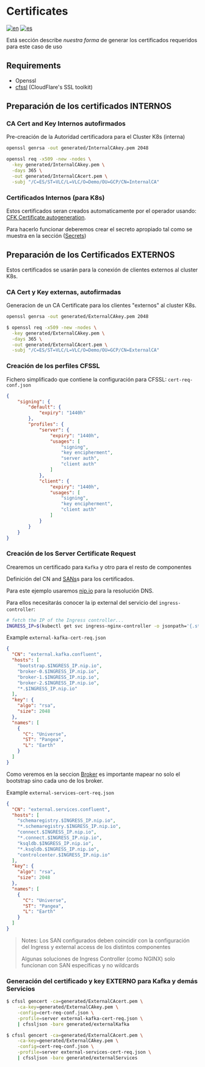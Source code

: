 # Certificates

[![en](https://img.shields.io/badge/lang-en-red.svg)](https://github.com/ogomezso/cfk-runbooks/blob/main/usecases/IntAutoTLS-ExtTLS-RBAC-Ingress/0.certs/README.md)
[![es](https://img.shields.io/badge/lang-es-yellow.svg)](https://github.com/ogomezso/cfk-runbooks/blob/main/ussescases/IntAutoTLS-ExtTLS-RBAC-Ingress/0.certs/README.es.md)

Está sección describe _nuestra forma_ de generar los certificados requeridos para este caso de uso  

## Requirements

- Openssl
- [cfssl](https://cfssl.org/) (CloudFlare's SSL toolkit)

## Preparación de los certificados INTERNOS

### CA Cert and Key Internos autofirmados

Pre-creación de la Autoridad certificadora para el Cluster K8s (interna)

```bash
openssl genrsa -out generated/InternalCAkey.pem 2048
```

```bash
openssl req -x509 -new -nodes \
  -key generated/InternalCAkey.pem \
  -days 365 \
  -out generated/InternalCAcert.pem \
  -subj "/C=ES/ST=VLC/L=VLC/O=Demo/OU=GCP/CN=InternalCA"
```

### Certificados Internos (para K8s)

Estos certificados seran creados automaticamente por el operador usando:  [CFK Certificate autogeneration](https://docs.confluent.io/operator/current/co-network-encryption.html#auto-generated-tls-certificates).

Para hacerlo funcionar deberemos crear el secreto apropiado tal como se muestra en la sección ([Secrets](https://github.com/ogomezso/cfk-runbooks/blob/main/usecases/IntAutoTLS-ExtTLS-RBAC-Ingress/secrets/README.es.md))


## Preparación de los Certificados EXTERNOS

Estos certificados se usarán para la conexión de clientes externos al cluster K8s.

### CA Cert y Key externas, autofirmadas

Generacion de un CA Certificate para los clientes "externos" al cluster K8s.

```bash
openssl genrsa -out generated/ExternalCAkey.pem 2048
```

```bash
$ openssl req -x509 -new -nodes \
  -key generated/ExternalCAkey.pem \
  -days 365 \
  -out generated/ExternalCAcert.pem \
  -subj "/C=ES/ST=VLC/L=VLC/O=Demo/OU=GCP/CN=ExternalCA"
```

### Creación de los perfiles CFSSL

Fichero simplificado que contiene la configuración para CFSSL: `cert-req-conf.json`

```json
{
    "signing": {
        "default": {
            "expiry": "1440h"
        },
        "profiles": {
            "server": {
                "expiry": "1440h",
                "usages": [
                    "signing",
                    "key encipherment",
                    "server auth",
                    "client auth"
                ]
            },
            "client": {
                "expiry": "1440h",
                "usages": [
                    "signing",
                    "key encipherment",
                    "client auth"
                ]
            }
        }
    }
}
```

### Creación de los Server Certificate Request

Crearemos un certificado para `Kafka` y otro para el resto de componentes

Definición del CN and [SANs](https://docs.confluent.io/operator/current/co-network-encryption.html#define-san)s para los certificados.

Para este ejemplo usaremos [nip.io](https://nip.io/) para la resolución DNS.

Para ellos necesitarás conocer la ip external del servicio del `ingress-controller`:

```bash
# fetch the IP of the Ingress controller...
INGRESS_IP=$(kubectl get svc ingress-nginx-controller -o jsonpath='{.status.loadBalancer.ingress[*].ip}')
```

Example `external-kafka-cert-req.json`

```json
{
  "CN": "external.kafka.confluent",
  "hosts": [
    "bootstrap.$INGRESS_IP.nip.io",
    "broker-0.$INGRESS_IP.nip.io",
    "broker-1.$INGRESS_IP.nip.io",
    "broker-2.$INGRESS_IP.nip.io",
    "*.$INGRESS_IP.nip.io"
  ],
  "key": {
    "algo": "rsa",
    "size": 2048
  },
  "names": [
    {
      "C": "Universe",
      "ST": "Pangea",
      "L": "Earth"
    }
  ]
}
```

Como veremos en la seccion [Broker]() es importante mapear no solo el bootstrap sino cada uno de los broker.

Example `external-services-cert-req.json`

```json
{
  "CN": "external.services.confluent",
  "hosts": [
    "schemaregistry.$INGRESS_IP.nip.io",
    "*.schemaregistry.$INGRESS_IP.nip.io",
    "connect.$INGRESS_IP.nip.io",
    "*.connect.$INGRESS_IP.nip.io",
    "ksqldb.$INGRESS_IP.nip.io",
    "*.ksqldb.$INGRESS_IP.nip.io",
    "controlcenter.$INGRESS_IP.nip.io"
  ],
  "key": {
    "algo": "rsa",
    "size": 2048
  },
  "names": [
    {
      "C": "Universe",
      "ST": "Pangea",
      "L": "Earth"
    }
  ]
}
```

>Notes:
>Los SAN configurados deben coincidir con la configuración del Ingress y external access de los distintos componentes
>
>Algunas soluciones de Ingress Controller (como NGINX) solo funcionan con SAN específicas y no wildcards


### Generación del certificado y key EXTERNO para Kafka y demás Servicios

```bash
$ cfssl gencert -ca=generated/ExternalCAcert.pem \
    -ca-key=generated/ExternalCAkey.pem \
    -config=cert-req-conf.json \
    -profile=server external-kafka-cert-req.json \
    | cfssljson -bare generated/externalKafka

$ cfssl gencert -ca=generated/ExternalCAcert.pem \
    -ca-key=generated/ExternalCAkey.pem \
    -config=cert-req-conf.json \
    -profile=server external-services-cert-req.json \
    | cfssljson -bare generated/externalServices
```
